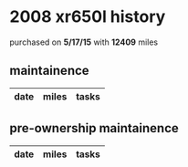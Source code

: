 # 2008 xr650l history

purchased on **5/17/15** with **12409** miles


## maintainence

date      | miles | tasks
----------|-------|---------


## pre-ownership maintainence

date      | miles | tasks
----------|-------|---------
